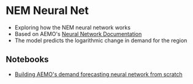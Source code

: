 # NEM Neural Net
- Exploring how the NEM neural network works
- Based on AEMO's [Neural Network Documentation](https://aemo.com.au/-/media/files/pdf/so_fd_01__five_minute_electricity_demand_forecasting_neural_network_documentation.pdf)
- The model predicts the logarithmic change in demand for the region

## Notebooks
- [Building AEMO's demand forecasting neural network from scratch](nsw_nn_current.ipynb)
